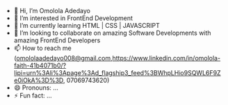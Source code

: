 - 👋 Hi, I’m Omolola Adedayo
- 👀 I’m interested in FrontEnd Development
- 🌱 I’m currently learning HTML | CSS | JAVASCRIPT
- 💞️ I’m looking to collaborate on amazing Software Developments with amazing FrontEnd Developers
- 📫 How to reach me (omololaadedayo008@gmail.com,https://www.linkedin.com/in/omolola-faith-41b4071b0/?lipi=urn%3Ali%3Apage%3Ad_flagship3_feed%3BWhpLHio9SQWL6F9Ze0iOkA%3D%3D, 07069743620)
- 😄 Pronouns: ...
- ⚡ Fun fact: ...

<!---
omololami06/omololami06 is a ✨ special ✨ repository because its `README.md` (this file) appears on your GitHub profile.
You can click the Preview link to take a look at your changes.
--->
